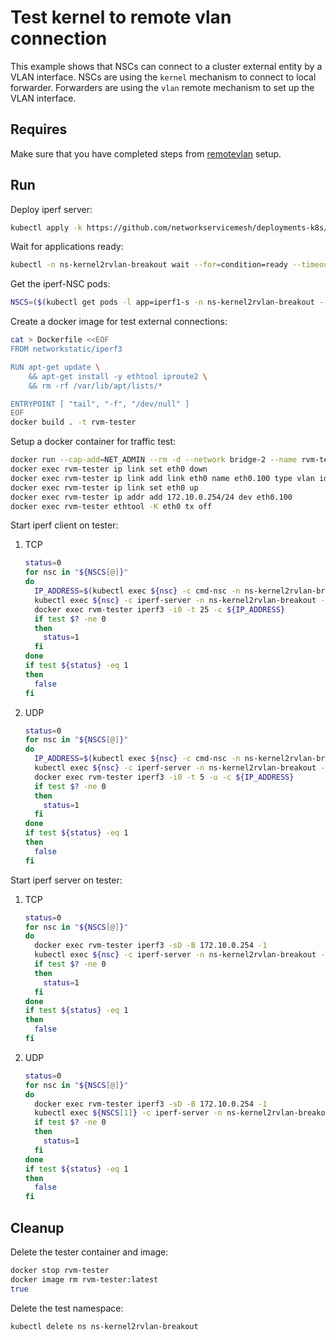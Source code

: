 # Test kernel to remote vlan connection

This example shows that NSCs can connect to a cluster external entity by a VLAN interface.
NSCs are using the `kernel` mechanism to connect to local forwarder.
Forwarders are using the `vlan` remote mechanism to set up the VLAN interface.

## Requires

Make sure that you have completed steps from [remotevlan](../../remotevlan) setup.

## Run

Deploy iperf server:

```bash
kubectl apply -k https://github.com/networkservicemesh/deployments-k8s/examples/use-cases/Kernel2RVlanBreakout?ref=ccc7163690eb0c2f89c068ab4f97fd6a713e73b8
```

Wait for applications ready:

```bash
kubectl -n ns-kernel2rvlan-breakout wait --for=condition=ready --timeout=1m pod -l app=iperf1-s
```

Get the iperf-NSC pods:

```bash
NSCS=($(kubectl get pods -l app=iperf1-s -n ns-kernel2rvlan-breakout --template '{{range .items}}{{.metadata.name}}{{"\n"}}{{end}}'))
```

Create a docker image for test external connections:

```bash
cat > Dockerfile <<EOF
FROM networkstatic/iperf3

RUN apt-get update \
    && apt-get install -y ethtool iproute2 \
    && rm -rf /var/lib/apt/lists/*

ENTRYPOINT [ "tail", "-f", "/dev/null" ]
EOF
docker build . -t rvm-tester
```

Setup a docker container for traffic test:

```bash
docker run --cap-add=NET_ADMIN --rm -d --network bridge-2 --name rvm-tester rvm-tester tail -f /dev/null
docker exec rvm-tester ip link set eth0 down
docker exec rvm-tester ip link add link eth0 name eth0.100 type vlan id 100
docker exec rvm-tester ip link set eth0 up
docker exec rvm-tester ip addr add 172.10.0.254/24 dev eth0.100
docker exec rvm-tester ethtool -K eth0 tx off
```

Start iperf client on tester:

1. TCP

    ```bash
    status=0
    for nsc in "${NSCS[@]}"
    do
      IP_ADDRESS=$(kubectl exec ${nsc} -c cmd-nsc -n ns-kernel2rvlan-breakout -- ip -4 addr show nsm-1 | grep -oP '(?<=inet\s)\d+(\.\d+){3}')
      kubectl exec ${nsc} -c iperf-server -n ns-kernel2rvlan-breakout -- iperf3 -sD -B ${IP_ADDRESS} -1
      docker exec rvm-tester iperf3 -i0 -t 25 -c ${IP_ADDRESS}
      if test $? -ne 0
      then
        status=1
      fi
    done
    if test ${status} -eq 1
    then
      false
    fi
    ```

2. UDP

    ```bash
    status=0
    for nsc in "${NSCS[@]}"
    do
      IP_ADDRESS=$(kubectl exec ${nsc} -c cmd-nsc -n ns-kernel2rvlan-breakout -- ip -4 addr show nsm-1 | grep -oP '(?<=inet\s)\d+(\.\d+){3}')
      kubectl exec ${nsc} -c iperf-server -n ns-kernel2rvlan-breakout -- iperf3 -sD -B ${IP_ADDRESS} -1
      docker exec rvm-tester iperf3 -i0 -t 5 -u -c ${IP_ADDRESS}
      if test $? -ne 0
      then
        status=1
      fi
    done
    if test ${status} -eq 1
    then
      false
    fi
    ```

Start iperf server on tester:

1. TCP

    ```bash
    status=0
    for nsc in "${NSCS[@]}"
    do
      docker exec rvm-tester iperf3 -sD -B 172.10.0.254 -1
      kubectl exec ${nsc} -c iperf-server -n ns-kernel2rvlan-breakout -- iperf3 -i0 -t 5 -c 172.10.0.254
      if test $? -ne 0
      then
        status=1
      fi
    done
    if test ${status} -eq 1
    then
      false
    fi
    ```

2. UDP

    ```bash
    status=0
    for nsc in "${NSCS[@]}"
    do
      docker exec rvm-tester iperf3 -sD -B 172.10.0.254 -1
      kubectl exec ${NSCS[1]} -c iperf-server -n ns-kernel2rvlan-breakout -- iperf3 -i0 -t 5 -u -c 172.10.0.254
      if test $? -ne 0
      then
        status=1
      fi
    done
    if test ${status} -eq 1
    then
      false
    fi
    ```

## Cleanup

Delete the tester container and image:

```bash
docker stop rvm-tester
docker image rm rvm-tester:latest
true
```

Delete the test namespace:

```bash
kubectl delete ns ns-kernel2rvlan-breakout
```
